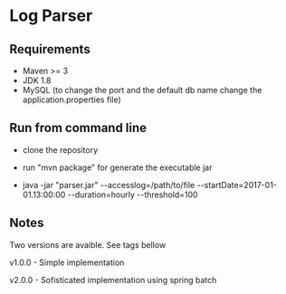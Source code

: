 # Log Parser


## Requirements

- Maven >= 3
- JDK 1.8
- MySQL (to change the port and the default db name change the application.properties file)


## Run from command line 
	
- clone the repository
- run "mvn package" for generate the executable jar
	
 - java -jar "parser.jar" --accesslog=/path/to/file --startDate=2017-01-01.13:00:00 --duration=hourly --threshold=100 

## Notes

Two versions are avaible. See tags bellow

v1.0.0 - Simple implementation

v2.0.0 - Sofisticated implementation using spring batch
